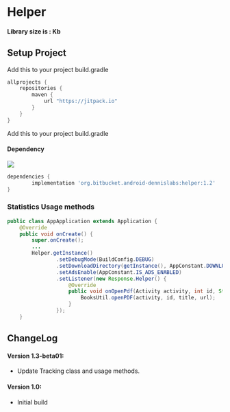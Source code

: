 # Helper 

#### Library size is : Kb
  
## Setup Project

Add this to your project build.gradle
``` gradle
allprojects {
    repositories {
        maven {
            url "https://jitpack.io"
        }
    }
}
```

Add this to your project build.gradle

#### Dependency
[![](https://jitpack.io/v/org.bitbucket.android-dennislabs/helper.svg)](https://jitpack.io/#org.bitbucket.android-dennislabs/helper)
```gradle
dependencies {
        implementation 'org.bitbucket.android-dennislabs:helper:1.2'
}
```


### Statistics Usage methods
```java
public class AppApplication extends Application {
    @Override
    public void onCreate() {
        super.onCreate();
        ...
        Helper.getInstance()
                .setDebugMode(BuildConfig.DEBUG)
                .setDownloadDirectory(getInstance(), AppConstant.DOWNLOAD_DIRECTORY)
                .setAdsEnable(AppConstant.IS_ADS_ENABLED)
                .setListener(new Response.Helper() {
                    @Override
                    public void onOpenPdf(Activity activity, int id, String title, String url) {
                        BooksUtil.openPDF(activity, id, title, url);
                    }
                });
    }

```

## ChangeLog

#### Version 1.3-beta01:
* Update Tracking class and usage methods.

#### Version 1.0:
* Initial build
